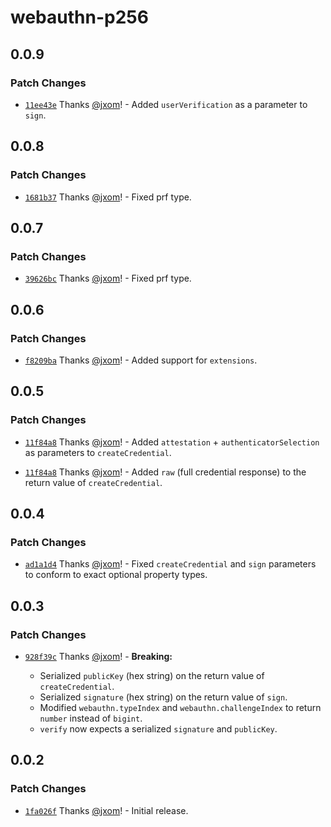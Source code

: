 # webauthn-p256

## 0.0.9

### Patch Changes

- [`11ee43e`](https://github.com/wevm/webauthn-p256/commit/11ee43e1cd7b358d47b59dae0c4ddd29941d1c23) Thanks [@jxom](https://github.com/jxom)! - Added `userVerification` as a parameter to `sign`.

## 0.0.8

### Patch Changes

- [`1681b37`](https://github.com/wevm/webauthn-p256/commit/1681b3780b780a98acc49880783a20e2cdc62bdd) Thanks [@jxom](https://github.com/jxom)! - Fixed prf type.

## 0.0.7

### Patch Changes

- [`39626bc`](https://github.com/wevm/webauthn-p256/commit/39626bc7b6ea6fee6503f78a19e495b3e4bee7b5) Thanks [@jxom](https://github.com/jxom)! - Fixed prf type.

## 0.0.6

### Patch Changes

- [`f8209ba`](https://github.com/wevm/webauthn-p256/commit/f8209ba69405411f21b228f11110ce5bab2b883e) Thanks [@jxom](https://github.com/jxom)! - Added support for `extensions`.

## 0.0.5

### Patch Changes

- [`11f84a8`](https://github.com/wevm/webauthn-p256/commit/11f84a821b241672fe83d2b464afca4be84b6bfc) Thanks [@jxom](https://github.com/jxom)! - Added `attestation` + `authenticatorSelection` as parameters to `createCredential`.

- [`11f84a8`](https://github.com/wevm/webauthn-p256/commit/11f84a821b241672fe83d2b464afca4be84b6bfc) Thanks [@jxom](https://github.com/jxom)! - Added `raw` (full credential response) to the return value of `createCredential`.

## 0.0.4

### Patch Changes

- [`ad1a1d4`](https://github.com/wevm/webauthn-p256/commit/ad1a1d48d083fd855ec3458f985f150dea2baa5f) Thanks [@jxom](https://github.com/jxom)! - Fixed `createCredential` and `sign` parameters to conform to exact optional property types.

## 0.0.3

### Patch Changes

- [`928f39c`](https://github.com/wevm/webauthn-p256/commit/928f39c40981607057a0a22bde4183a605c6488d) Thanks [@jxom](https://github.com/jxom)! - **Breaking:**

  - Serialized `publicKey` (hex string) on the return value of `createCredential`.
  - Serialized `signature` (hex string) on the return value of `sign`.
  - Modified `webauthn.typeIndex` and `webauthn.challengeIndex` to return `number` instead of `bigint`.
  - `verify` now expects a serialized `signature` and `publicKey`.

## 0.0.2

### Patch Changes

- [`1fa026f`](https://github.com/wevm/webauthn-p256/commit/1fa026fedbe2d9f00955c964b7dd5dd7f0464d2c) Thanks [@jxom](https://github.com/jxom)! - Initial release.
